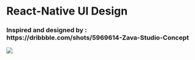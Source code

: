 <h1> React-Native UI Design </h1> 


<h3>
Inspired and designed by :  https://dribbble.com/shots/5969614-Zava-Studio-Concept
</h3> 



![]("reactNativePanelUI.gif")

